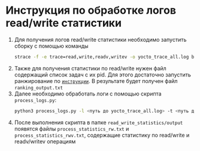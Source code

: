 # Инструкция по обработке логов read/write статистики
1. Для получения логов read/write статистики необходимо запустить сборку с помощью команды 
    ```bash
    strace -f -e trace=read,write,readv,writev -o yocto_trace_all.log bitbake core-image-minimal
    ```
2. Также для получения статистики по read/write нужен файл содержащий список задач с их pid. Для этого достаточно запустить ранжирование по [`инструкции`](../statistics_analyzer/README.md). В результате будет получен файл `ranking_output.txt`
3. Далее необходимо обработать логи с помощью скрипта `process_logs.py`:
    ```bash
    python3 process_logs.py -l <путь до yocto_trace_all.log> -t <путь до ranking_output.txt>
    ```
4. После выполнения скрипта в папке `read_write_statistics/output` появятся файлы `process_statistics_rw.txt` и `process_statistics_rwv.txt`, содержащие статистику по read/write и readv/writev операциям
